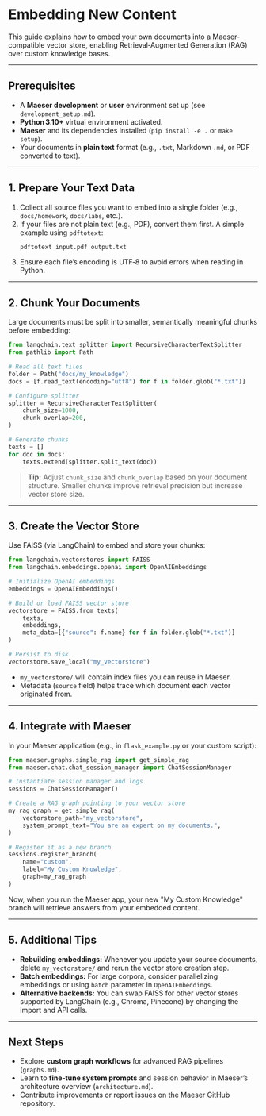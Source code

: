 # Embedding New Content

This guide explains how to embed your own documents into a Maeser-compatible vector store, enabling Retrieval‑Augmented Generation (RAG) over custom knowledge bases.

---

## Prerequisites

- A **Maeser development** or **user** environment set up (see `development_setup.md`).
- **Python 3.10+** virtual environment activated.
- **Maeser** and its dependencies installed (`pip install -e .` or `make setup`).
- Your documents in **plain text** format (e.g., `.txt`, Markdown `.md`, or PDF converted to text).

---

## 1. Prepare Your Text Data

1. Collect all source files you want to embed into a single folder (e.g., `docs/homework`, `docs/labs`, etc.).
2. If your files are not plain text (e.g., PDF), convert them first. A simple example using `pdftotext`:
   ```bash
   pdftotext input.pdf output.txt
   ```
3. Ensure each file’s encoding is UTF‑8 to avoid errors when reading in Python.

---

## 2. Chunk Your Documents

Large documents must be split into smaller, semantically meaningful chunks before embedding:

```python
from langchain.text_splitter import RecursiveCharacterTextSplitter
from pathlib import Path

# Read all text files
folder = Path("docs/my_knowledge")
docs = [f.read_text(encoding="utf8") for f in folder.glob("*.txt")]

# Configure splitter
splitter = RecursiveCharacterTextSplitter(
    chunk_size=1000,
    chunk_overlap=200,
)

# Generate chunks
texts = []
for doc in docs:
    texts.extend(splitter.split_text(doc))
```

> **Tip:** Adjust `chunk_size` and `chunk_overlap` based on your document structure. Smaller chunks improve retrieval precision but increase vector store size.

---

## 3. Create the Vector Store

Use FAISS (via LangChain) to embed and store your chunks:

```python
from langchain.vectorstores import FAISS
from langchain.embeddings.openai import OpenAIEmbeddings

# Initialize OpenAI embeddings
embeddings = OpenAIEmbeddings()

# Build or load FAISS vector store
vectorstore = FAISS.from_texts(
    texts,
    embeddings,
    meta_data=[{"source": f.name} for f in folder.glob("*.txt")]
)

# Persist to disk
vectorstore.save_local("my_vectorstore")
```

- `my_vectorstore/` will contain index files you can reuse in Maeser.
- Metadata (`source` field) helps trace which document each vector originated from.

---

## 4. Integrate with Maeser

In your Maeser application (e.g., in `flask_example.py` or your custom script):

```python
from maeser.graphs.simple_rag import get_simple_rag
from maeser.chat.chat_session_manager import ChatSessionManager

# Instantiate session manager and logs
sessions = ChatSessionManager()

# Create a RAG graph pointing to your vector store
my_rag_graph = get_simple_rag(
    vectorstore_path="my_vectorstore",
    system_prompt_text="You are an expert on my documents.",
)

# Register it as a new branch
sessions.register_branch(
    name="custom",
    label="My Custom Knowledge",
    graph=my_rag_graph
)
```

Now, when you run the Maeser app, your new "My Custom Knowledge" branch will retrieve answers from your embedded content.

---

## 5. Additional Tips

- **Rebuilding embeddings:** Whenever you update your source documents, delete `my_vectorstore/` and rerun the vector store creation step.
- **Batch embeddings:** For large corpora, consider parallelizing embeddings or using `batch` parameter in `OpenAIEmbeddings`.
- **Alternative backends:** You can swap FAISS for other vector stores supported by LangChain (e.g., Chroma, Pinecone) by changing the import and API calls.

---

## Next Steps

- Explore **custom graph workflows** for advanced RAG pipelines (`graphs.md`).
- Learn to **fine‑tune system prompts** and session behavior in Maeser’s architecture overview (`architecture.md`).
- Contribute improvements or report issues on the Maeser GitHub repository.


